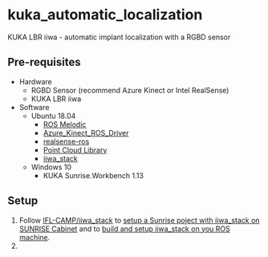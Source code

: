 # kuka_automatic_localization
KUKA LBR iiwa - automatic implant localization with a RGBD sensor


## Pre-requisites
- Hardware
	- RGBD Sensor (recommend Azure Kinect or Intel RealSense)
	- KUKA LBR iiwa
- Software
	- Ubuntu 18.04
		- [ROS Melodic](http://wiki.ros.org/melodic)
		- [Azure_Kinect_ROS_Driver](https://github.com/microsoft/Azure_Kinect_ROS_Driver)
		- [realsense-ros](https://github.com/IntelRealSense/realsense-ros)
		- [Point Cloud Library](http://pointclouds.org)
		- [iiwa_stack](https://github.com/IFL-CAMP/iiwa_stack)
	- Windows 10
		-  KUKA Sunrise.Workbench 1.13

## Setup
1. Follow [IFL-CAMP/iiwa_stack](https://github.com/IFL-CAMP/iiwa_stack/wiki) to [setup a Sunrise poject with iiwa_stack on SUNRISE Cabinet](https://github.com/IFL-CAMP/iiwa_stack/wiki/sunrise_project_setup) and to [build and setup iiwa_stack on you ROS machine](https://github.com/IFL-CAMP/iiwa_stack/wiki/roscore_setup).
2. 

